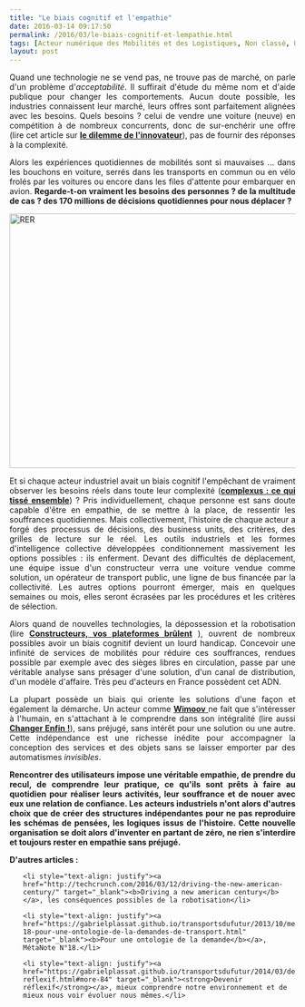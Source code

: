 ```yaml
---
title: "Le biais cognitif et l'empathie"
date: 2016-03-14 09:17:50
permalink: /2016/03/le-biais-cognitif-et-lempathie.html
tags: [Acteur numérique des Mobilités et des Logistiques, Non classé, Usager Client Citoyen Multitude]
layout: post
---
```


<p style="text-align: justify">Quand une technologie ne se vend pas, ne trouve pas de marché, on parle d'un problème d'<em>acceptabilité</em>. Il suffirait d'étude du même nom et d'aide publique pour changer les comportements. Aucun doute possible, les industries connaissent leur marché, leurs offres sont parfaitement alignées avec les besoins. Quels besoins ? celui de vendre une voiture (neuve) en compétition à de nombreux concurrents, donc de sur-enchérir une offre (lire cet article sur <strong><a href="https://gabrielplassat.github.io/transportsdufutur/2014/09/toyota-versus-google.html" target="_blank">le dilemme de l'innovateur</a></strong>), pas de fournir des réponses à la complexité.</p>

<p style="text-align: justify">Alors les expériences quotidiennes de mobilités sont si mauvaises ... dans les bouchons en voiture, serrés dans les transports en commun ou en vélo frolés par les voitures ou encore dans les files d'attente pour embarquer en avion. <strong>Regarde-t-on vraiment les besoins des personnes ? de la multitude de cas ? des 170 millions de décisions quotidiennes pour nous déplacer ?</strong></p>

<p style="text-align: justify"><a href="https://gabrielplassat.github.io/transportsdufutur/wp-content/uploads/sites/6/2016/03/RER.jpg"><img class="aligncenter wp-image-4157 size-full" src="https://gabrielplassat.github.io/transportsdufutur/wp-content/uploads/sites/6/2016/03/RER.jpg" alt="RER" width="1200" height="449" /></a></p>

<p style="text-align: justify"><!--more--></p>

<p style="text-align: justify">Et si chaque acteur industriel avait un biais cognitif l'empêchant de vraiment observer les besoins réels dans toute leur complexité (<a href="https://gabrielplassat.github.io/transportsdufutur/2011/04/metanote-tdf-11-transports-mobilites-introduction-a-la-pensee-complexe.html" target="_blank"><strong>complexus : ce qui tissé ensemble</strong></a>) ? Pris individuellement, chaque personne est sans doute capable d'être en empathie, de se mettre à la place, de ressentir les souffrances quotidiennes. Mais collectivement, l'histoire de chaque acteur a forgé des processus de décisions, des business units, des critères, des grilles de lecture sur le réel. Les outils industriels et les formes d'intelligence collective développées conditionnement massivement les options possibles : ils enferment. Devant des difficultés de déplacement, une équipe issue d'un constructeur verra une voiture vendue comme solution, un opérateur de transport public, une ligne de bus financée par la collectivité. Les autres options pourront émerger, mais en quelques semaines ou mois, elles seront écrasées par les procédures et les critères de sélection.</p>

<p style="text-align: justify">Alors quand de nouvelles technologies, la dépossession et la robotisation (lire <a href="https://gabrielplassat.github.io/transportsdufutur/2016/02/constructeurs-vos-plateformes-brulent.html" target="_blank"><b>Constructeurs, vos plateformes brûlent</b></a> ), ouvrent de nombreux possibles avoir un biais cognitif devient un lourd handicap. Concevoir une infinité de services de mobilités pour réduire ces souffrances, rendues possible par exemple avec des sièges libres en circulation, passe par une véritable analyse sans présager d'une solution, d'un canal de distribution, d'un modèle d'affaire. Très peu d'acteurs en France possèdent cet ADN.</p>

<p style="text-align: justify">La plupart possède un biais qui oriente les solutions d'une façon et également la démarche. Un acteur comme <a href="http://www.wimoov.org/" target="_blank"><strong>Wimoov</strong> </a>ne fait que s'intéresser à l'humain, en s'attachant à le comprendre dans son intégralité (lire aussi <a href="https://gabrielplassat.github.io/transportsdufutur/2014/12/changer-de-mobilite.html" target="_blank"><b>Changer Enfin !</b></a>), sans préjugé, sans intérêt pour une solution ou une autre. Cette indépendance est une richesse inédite pour accompagner la conception des services et des objets sans se laisser emporter par des automatismes <i>invisibles</i>.</p>

<p style="text-align: justify"><strong>Rencontrer des utilisateurs impose une véritable empathie, de prendre du recul, de comprendre leur pratique, ce qu'ils sont prêts à faire au quotidien pour réaliser leurs activités, leur souffrance et de nouer avec eux une relation de confiance. Les acteurs industriels n'ont alors d'autres choix que de créer des structures indépendantes pour ne pas reproduire les schémas de pensées, les logiques issus de l'histoire. Cette nouvelle organisation se doit alors d'inventer en partant de zéro, ne rien s'interdire et toujours rester en empathie sans préjugé.

</strong></p>

<p style="text-align: justify"><strong>D'autres articles :</strong></p>



<ul>

	<li style="text-align: justify"><a href="http://techcrunch.com/2016/03/12/driving-the-new-american-century/" target="_blank"><b>Driving a new american century</b></a>, les conséquences possibles de la robotisation</li>

	<li style="text-align: justify"><a href="https://gabrielplassat.github.io/transportsdufutur/2013/10/metanote-18-pour-une-ontologie-de-la-demandes-de-transport.html" target="_blank"><b>Pour une ontologie de la demande</b></a>, MétaNote N°18.</li>

	<li style="text-align: justify"><a href="https://gabrielplassat.github.io/transportsdufutur/2014/03/devenir-reflexif.html#more-84" target="_blank"><strong>Devenir réflexif</strong></a>, mieux comprendre notre environnement et de mieux nous voir évoluer nous mêmes.</li>

</ul>
